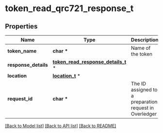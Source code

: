 # token_read_qrc721_response_t

## Properties
Name | Type | Description | Notes
------------ | ------------- | ------------- | -------------
**token_name** | **char \*** | Name of the token | [optional] 
**response_details** | [**token_read_response_details_t**](token_read_response_details.md) \* |  | [optional] 
**location** | [**location_t**](location.md) \* |  | [optional] 
**request_id** | **char \*** | The ID assigned to a preparation request in Overledger | [optional] 

[[Back to Model list]](../README.md#documentation-for-models) [[Back to API list]](../README.md#documentation-for-api-endpoints) [[Back to README]](../README.md)



